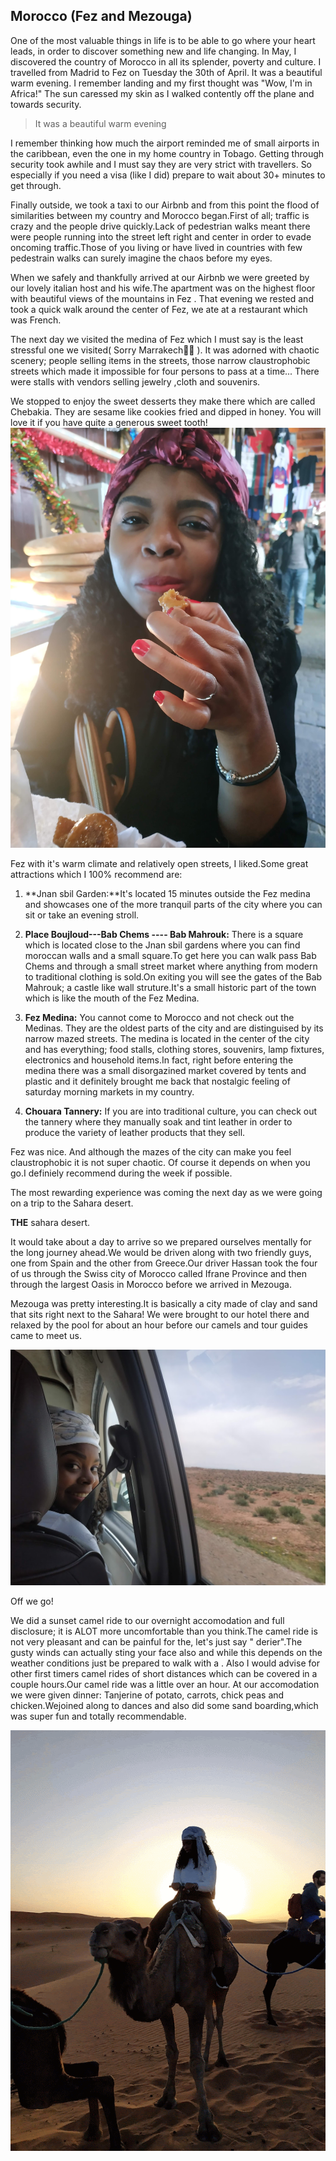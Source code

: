 ## Morocco (Fez and Mezouga)

One of the most valuable things in life is to be able to go where your heart leads, in order to discover something new and life changing. In May, I discovered the country of Morocco in all its splender, poverty and culture. I travelled from Madrid to Fez on Tuesday the 30th of April. It was a beautiful warm evening. I remember landing and my first thought was "Wow, I'm in Africa!" The sun caressed my skin as I walked contently off the plane and towards security.

> It was a beautiful warm evening

I remember thinking how much the airport reminded me of small airports in the caribbean, even the one in my home country in Tobago. Getting through security took awhile and I must say they are very strict with travellers. So especially if you need a visa (like I did) prepare to wait about 30+ minutes to get through.

Finally outside, we took a taxi to our Airbnb and from this point the flood of similarities between my country and Morocco began.First of all; traffic is crazy and the people drive quickly.Lack of pedestrian walks meant there were people running into the street left right and center in order to evade oncoming traffic.Those of you living or have lived in countries with few pedestrain walks can surely imagine the chaos before my eyes.

When we safely and thankfully arrived at our Airbnb we were greeted by our lovely italian host and his wife.The apartment was on the highest floor with beautiful views of the mountains in Fez . That evening we rested and took a quick walk around the center of Fez, we ate at a restaurant which was French.

The next day we visited the medina of Fez which I must say is the least stressful one we visited( Sorry Marrakech🤷‍♀️ ).
It was adorned with chaotic scenery; people selling items in the streets, those narrow claustrophobic streets which made it impossible for four persons to pass at a time... There were stalls with vendors selling jewelry ,cloth and souvenirs.

We stopped to enjoy the sweet desserts they make there which are called Chebakia. They are sesame like cookies fried and dipped in honey. You will love it if you have quite a generous sweet tooth!
![Picture of Chebakia](/img/chebakia.jpg)

Fez with it's warm climate and relatively open streets, I liked.Some great attractions which I 100% recommend are:

1. **Jnan sbil Garden:**It's located 15 minutes outside the Fez medina and showcases one of the more tranquil parts of the city where you can sit or take an evening stroll.
2. **Place Boujloud---Bab Chems ---- Bab Mahrouk:** There is a square which is located close to the Jnan sbil gardens where you can find moroccan walls and a small square.To get here you can walk pass Bab Chems and through a small street market where anything from modern to traditional clothing is sold.On exiting you will see the gates of the Bab Mahrouk; a castle like wall struture.It's a small historic part of the town which is like the mouth of the Fez Medina.

3. **Fez Medina:** You cannot come to Morocco and not check out the Medinas. They are the oldest parts of the city and are distinguised by its narrow mazed streets.
   The medina is located in the center of the city and has everything; food stalls, clothing stores, souvenirs, lamp fixtures, electronics and household items.In fact, right before entering the medina there was a small disorgazined market covered by tents and plastic and it definitely brought me back that nostalgic feeling of saturday morning markets in my country.
4. **Chouara Tannery:** If you are into traditional culture, you can check out the tannery where they manually soak and tint leather in order to produce the variety of leather products that they sell.

Fez was nice. And although the mazes of the city can make you feel claustrophobic it is not super chaotic. Of course it depends on when you go.I definiely recommend during the week if possible.

The most rewarding experience was coming the next day as we were going on a trip to the Sahara desert.

**THE** sahara desert.

It would take about a day to arrive so we prepared ourselves mentally for the long journey ahead.We would be driven along with two friendly guys, one from Spain and the other from Greece.Our driver Hassan took the four of us through the Swiss city of Morocco called Ifrane Province and then through the largest Oasis in Morocco before we arrived in Mezouga.

Mezouga was pretty interesting.It is basically a city made of clay and sand that sits right next to the Sahara! We were brought to our hotel there and relaxed by the pool for about an hour before our camels and tour guides came to meet us.

![Picture of madrid](/img/car-trip.jpg)

Off we go!

We did a sunset camel ride to our overnight accomodation and full disclosure; it is ALOT more uncomfortable than you think.The camel ride is not very pleasant and can be painful for the, let's just say " derier".The gusty winds can actually sting your face also and while this depends on the weather conditions just be prepared to walk with a . Also I would advise for other first timers camel rides of short distances which can be covered in a couple hours.Our camel ride was a little over an hour. At our accomodation we were given dinner: Tanjerine of potato, carrots, chick peas and chicken.Wejoined along to dances and also did some sand boarding,which was super fun and totally recommendable.

![Picture of camelride](/img/camelride.gif)
